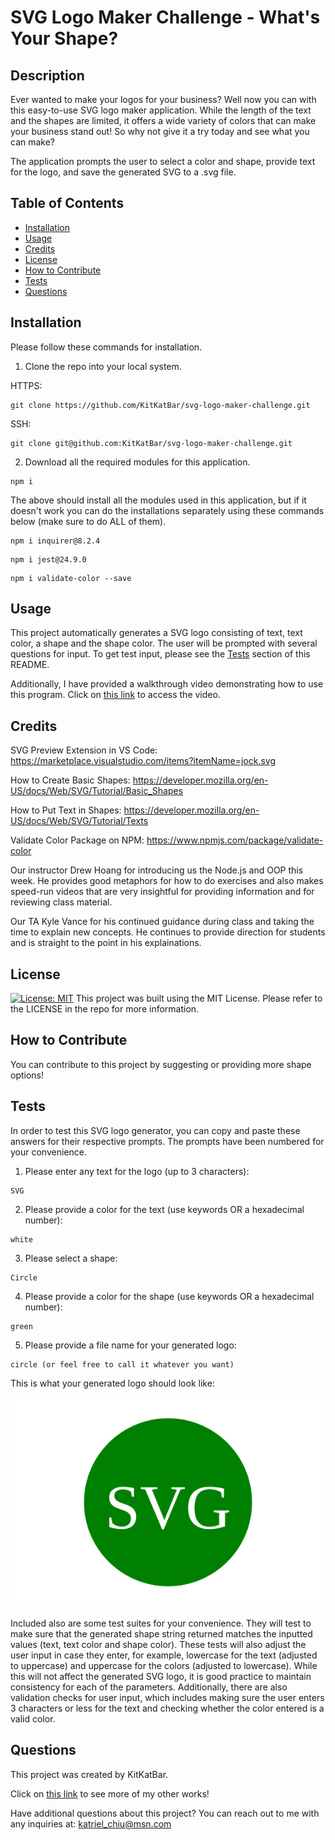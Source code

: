 # SVG Logo Maker Challenge - What's Your Shape?
  
## Description

Ever wanted to make your logos for your business?  Well now you can with this easy-to-use SVG logo maker application.  While the length of the text and the shapes are limited, it offers a wide variety of colors that can make your business stand out!  So why not give it a try today and see what you can make?

The application prompts the user to select a color and shape, provide text for the logo, and save the generated SVG to a .svg file.
        
## Table of Contents

- [Installation](#installation)
- [Usage](#usage)
- [Credits](#credits)
- [License](#license)
- [How to Contribute](#how-to-contribute)
- [Tests](#tests)
- [Questions](#questions)

        
## Installation

Please follow these commands for installation.

1. Clone the repo into your local system.

HTTPS:
```
git clone https://github.com/KitKatBar/svg-logo-maker-challenge.git
```

SSH:
```
git clone git@github.com:KitKatBar/svg-logo-maker-challenge.git
```

2. Download all the required modules for this application.

```
npm i
```

The above should install all the modules used in this application, but if it doesn't work you can do the installations separately using these commands below (make sure to do ALL of them).

```
npm i inquirer@8.2.4
```

```
npm i jest@24.9.0
```

```
npm i validate-color --save
```

## Usage

This project automatically generates a SVG logo consisting of text, text color, a shape and the shape color.  The user will be prompted with several questions for input.  To get test input, please see the [Tests](#tests) section of this README.

Additionally, I have provided a walkthrough video demonstrating how to use this program.  Click on [this link](https://drive.google.com/file/d/1ogoahbC_YqjDO5dAFLHvY4cmTxYt_ljJ/view) to access the video.
        
## Credits

SVG Preview Extension in VS Code: https://marketplace.visualstudio.com/items?itemName=jock.svg

How to Create Basic Shapes: https://developer.mozilla.org/en-US/docs/Web/SVG/Tutorial/Basic_Shapes

How to Put Text in Shapes: https://developer.mozilla.org/en-US/docs/Web/SVG/Tutorial/Texts

Validate Color Package on NPM: https://www.npmjs.com/package/validate-color

Our instructor Drew Hoang for introducing us the Node.js and OOP this week.  He provides good metaphors for how to do exercises and also makes speed-run videos that are very insightful for providing information and for reviewing class material.

Our TA Kyle Vance for his continued guidance during class and taking the time to explain new concepts. He continues to provide direction for students and is straight to the point in his explainations.

## License

[![License: MIT](https://img.shields.io/badge/License-MIT-yellow.svg)](https://opensource.org/licenses/MIT)
This project was built using the MIT License. Please refer to the LICENSE in the repo for more information.
          
## How to Contribute

You can contribute to this project by suggesting or providing more shape options!

## Tests

In order to test this SVG logo generator, you can copy and paste these answers for their respective prompts.  The prompts have been numbered for your convenience.

  1. Please enter any text for the logo (up to 3 characters):
  ```
  SVG
  ```
  
  2. Please provide a color for the text (use keywords OR a hexadecimal number):
  ```
  white
  ```
  
  3. Please select a shape:
  ```
  Circle
  ```
  
  4. Please provide a color for the shape (use keywords OR a hexadecimal number):
  ```
  green
  ```
  
  5. Please provide a file name for your generated logo:
  ```
  circle (or feel free to call it whatever you want)
  ```
This is what your generated logo should look like:

![green circle with white SVG text](https://raw.githubusercontent.com/KitKatBar/svg-logo-maker-challenge/b07f4af2185d4f0a6f7cda38d8d2f68041152e6c/examples/circle.svg)

Included also are some test suites for your convenience.  They will test to make sure that the generated shape string returned matches the inputted values (text, text color and shape color).  These tests will also adjust the user input in case they enter, for example, lowercase for the text (adjusted to uppercase) and uppercase for the colors (adjusted to lowercase).  While this will not affect the generated SVG logo, it is good practice to maintain consistency for each of the parameters.  Additionally, there are also validation checks for user input, which includes making sure the user enters 3 characters or less for the text and checking whether the color entered is a valid color.

## Questions

This project was created by KitKatBar.
    
Click on [this link](https://github.com/KitKatBar) to see more of my other works!

Have additional questions about this project?  You can reach out to me with any inquiries at: katriel_chiu@msn.com